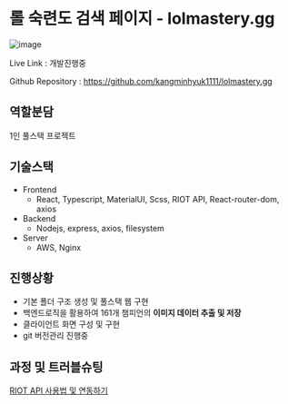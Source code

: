 # 롤 숙련도 검색 페이지 - lolmastery.gg

![image](https://github.com/kangminhyuk1111/lolmastery.gg/assets/96116158/8a98b0f6-8fa4-4a31-8f32-da73c3a64e98)

Live Link : 개발진행중

Github Repository : https://github.com/kangminhyuk1111/lolmastery.gg

## 역할분담

1인 풀스택 프로젝트

## 기술스택

- Frontend
    - React, Typescript, MaterialUI, Scss, RIOT API, React-router-dom, axios
- Backend
    - Nodejs, express, axios, filesystem
- Server
    - AWS, Nginx

## 진행상황

- 기본 폴더 구조 생성 및 풀스택 웹 구현
- 백엔드로직을 활용하여 161개 챔피언의 **이미지 데이터 추출 및 저장**
- 클라이언트 화면 구성 및 구현
- git 버전관리 진행중

## 과정 및 트러블슈팅

[RIOT API 사용법 및 연동하기](https://velog.io/@minhyuk00/RIOT-API-사용법-및-연동하기)
